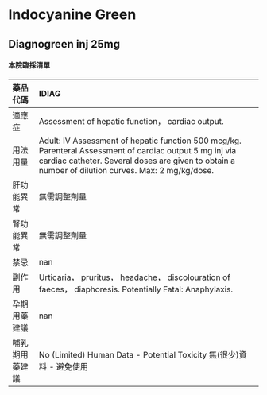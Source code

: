 # Indocyanine Green

## Diagnogreen inj 25mg

#### 本院臨採清單

| 藥品代碼       | IDIAG                                                                                                                                                                                                         |
|:---------------|:--------------------------------------------------------------------------------------------------------------------------------------------------------------------------------------------------------------|
| 適應症         | Assessment of hepatic function， cardiac output.                                                                                                                                                              |
| 用法用量       | Adult: IV Assessment of hepatic function 500 mcg/kg. Parenteral Assessment of cardiac output 5 mg inj via cardiac catheter. Several doses are given to obtain a number of dilution curves. Max: 2 mg/kg/dose. |
| 肝功能異常     | 無需調整劑量                                                                                                                                                                                                  |
| 腎功能異常     | 無需調整劑量                                                                                                                                                                                                  |
| 禁忌           | nan                                                                                                                                                                                                           |
| 副作用         | Urticaria， pruritus， headache， discolouration of faeces， diaphoresis. Potentially Fatal: Anaphylaxis.                                                                                                     |
| 孕期用藥建議   | nan                                                                                                                                                                                                           |
| 哺乳期用藥建議 | No (Limited) Human Data - Potential Toxicity 無(很少)資料 - 避免使用                                                                                                                                          |

